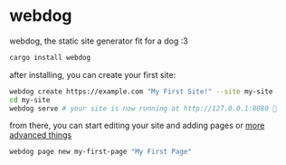 # webdog

webdog, the static site generator fit for a dog :3

```sh
cargo install webdog
```

after installing, you can create your first site:

```sh
webdog create https://example.com "My First Site!" --site my-site
cd my-site
webdog serve # your site is now running at http://127.0.0.1:8080 🥳
```

from there, you can start editing your site and adding pages or [more advanced things](https://webdog.zyl.gay/docs/)

```sh
webdog page new my-first-page "My First Page"
```
